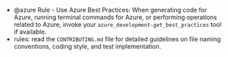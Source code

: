 - @azure Rule - Use Azure Best Practices: When generating code for Azure, running terminal commands for Azure, or performing operations related to Azure, invoke your `azure_development-get_best_practices` tool if available.
- rules: read the `CONTRIBUTING.md` file for detailed guidelines on file naming conventions, coding style, and test implementation.
